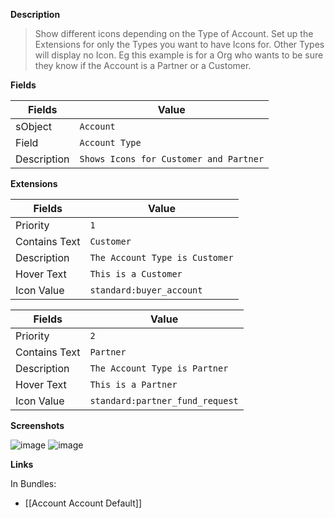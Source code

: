 **Description**

> Show different icons depending on the Type of Account. Set up the Extensions for only the Types you want to have Icons for. Other Types will display no Icon. Eg this example is for a Org who wants to be sure they know if the Account is a Partner or a Customer. 

**Fields**

| Fields | Value | 
|-----------|-----------|
|sObject|`Account`
|Field|`Account Type`|
|Description|`Shows Icons for Customer and Partner`


**Extensions**

| Fields | Value |
|-----------|-----------|
|Priority|`1`
|Contains Text|`Customer`
|Description|`The Account Type is Customer`
|Hover Text|`This is a Customer`
|Icon Value|`standard:buyer_account`

| Fields | Value | 
|-----------|-----------|
|Priority|`2`
|Contains Text|`Partner`
|Description|`The Account Type is Partner`
|Hover Text|`This is a Partner`
|Icon Value|`standard:partner_fund_request`

**Screenshots**

![image](https://user-images.githubusercontent.com/2966583/199822064-08c9d9e5-5cd5-4bfe-9def-4c20b740273a.png)
![image](https://user-images.githubusercontent.com/2966583/199822088-3ff61af4-c8cc-4993-9600-fe80413167cd.png)

**Links**

In Bundles:

* [[Account Account Default]]